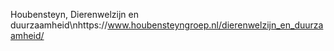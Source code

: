 Houbensteyn, Dierenwelzijn en duurzaamheid\nhttps://www.houbensteyngroep.nl/dierenwelzijn_en_duurzaamheid/
